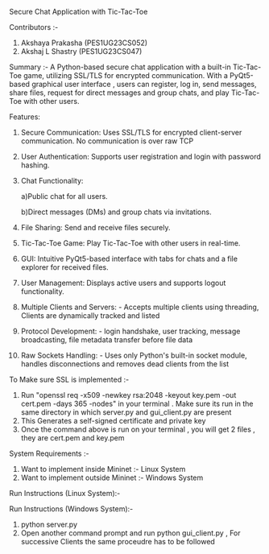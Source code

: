 Secure Chat Application with Tic-Tac-Toe 

Contributors :-
 1) Akshaya Prakasha (PES1UG23CS052)
 2) Akshaj L Shastry (PES1UG23CS047) 

Summary :-
A Python-based secure chat application with a built-in Tic-Tac-Toe game, utilizing SSL/TLS for encrypted communication. With a PyQt5-based graphical user interface , users can register, log in, send messages, share files, request for direct messages and group chats, and play Tic-Tac-Toe with other users. 

Features: 
1) Secure Communication: Uses SSL/TLS for encrypted client-server communication. No communication is over raw TCP 

2) User Authentication: Supports user registration and login with password hashing. 

3) Chat Functionality:
   
     a)Public chat for all users.
    
     b)Direct messages (DMs) and group chats via invitations. 

5) File Sharing: Send and receive files securely. 

6) Tic-Tac-Toe Game: Play Tic-Tac-Toe with other users in real-time. 

7) GUI: Intuitive PyQt5-based interface with tabs for chats and a file explorer for received files. 

8) User Management: Displays active users and supports logout functionality. 

9) Multiple Clients and Servers: - Accepts multiple clients using threading, Clients are dynamically tracked and listed  

10) Protocol Development: - login handshake, user tracking, message broadcasting, file metadata transfer before file data 

11) Raw Sockets Handling: - Uses only Python's built-in socket module, handles disconnections and removes dead clients from the list

To Make sure SSL is implemented :-

 1) Run "openssl req -x509 -newkey rsa:2048 -keyout key.pem -out cert.pem -days 365 -nodes" in your terminal . Make sure its run in the same directory in which server.py and gui_client.py are present 
 2) This Generates a self-signed certificate and private key
 3) Once the command above is run on your terminal , you will get 2 files , they are cert.pem and key.pem
    
System Requirements :-
 1) Want to implement inside Mininet :- Linux System
 2) Want to implement outside Mininet :- Windows System

Run Instructions (Linux System):- 

Run Instructions (Windows System):- 
 1) python server.py
 2) Open another command prompt and run python gui_client.py , For successive Clients the same proceudre has to be followed 

